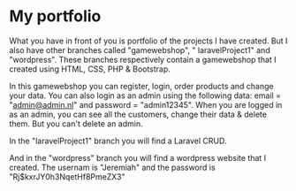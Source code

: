 # My portfolio

What you have in front of you is portfolio of the projects I have created. But I also have other branches called "gamewebshop", "
laravelProject1" and "wordpress". These branches respectively contain a gamewebshop that I created using HTML, CSS, PHP & Bootstrap. 

In this gamewebshop you can register, login, order products and change your data. You can also login as an admin using the following data: email = "admin@admin.nl" and password = "admin12345". When you are logged in as an admin, you can see all the customers, change their data & delete them. But you can't delete an admin.

In the "laravelProject1" branch you will find a Laravel CRUD.

And in the "wordpress" branch you will find a wordpress website that I created. The usernam is "Jeremiah" and the password is "Rj$kxrJY0h3NqetHf8PmeZX3"

